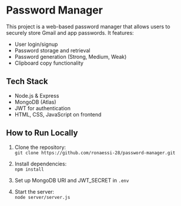 # Password Manager

This project is a web-based password manager that allows users to securely store Gmail and app passwords. It features:

- User login/signup 
- Password storage and retrieval
- Password generation (Strong, Medium, Weak)  
- Clipboard copy functionality     

## Tech Stack
- Node.js & Express    
- MongoDB (Atlas)
- JWT for authentication
- HTML, CSS, JavaScript on frontend
 
## How to Run Locally
1. Clone the repository:  
   `git clone https://github.com/ronaessi-28/password-manager.git`

2. Install dependencies:  
   `npm install`

3. Set up MongoDB URI and JWT_SECRET in `.env`

4. Start the server:  
   `node server/server.js`
